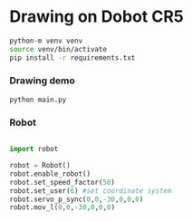 # Drawing on Dobot CR5 

```bash
python-m venv venv
source venv/bin/activate
pip install -r requirements.txt
```

### Drawing demo
`python main.py`


### Robot
```python

import robot

robot = Robot()
robot.enable_robot()
robot.set_speed_factor(50)
robot.set_user(6) #set coordinate system
robot.servo_p_sync(0,0,-30,0,0,0)
robot.mov_l(0,0,-30,0,0,0)
```
